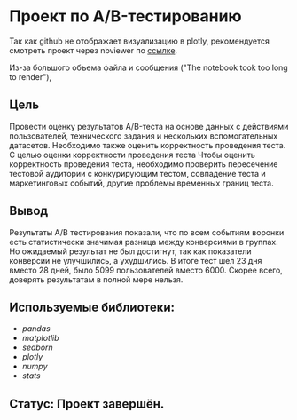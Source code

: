 # Проект по А/B-тестированию

Так как github не отображает визуализацию в plotly, рекомендуется смотреть проект через nbviewer по [ссылке](https://nbviewer.org/github/diana-legrand/data_analysis/blob/main/ab_test_marketing/ab_test_marketing.ipynb).

Из-за большого объема файла и сообщения ("The notebook took too long to render"), 

## Цель

Провести оценку результатов A/B-теста на основе данных с действиями пользователей, технического задания и нескольких вспомогательных датасетов. Необходимо также оценить корректность проведения теста. С целью оценки корректности проведения теста
Чтобы оценить корректность проведения теста, необходимо проверить пересечение тестовой аудитории с конкурирующим тестом, совпадение теста и маркетинговых событий, другие проблемы временных границ теста.

## Вывод

Результаты А/В тестирования показали, что по всем событиям воронки есть статистически значимая разница между конверсиями в группах. Но ожидаемый результат не был достигнут, так как показатели конверсии не улучшились, а ухудшились.
В итоге тест шел 23 дня вместо 28 дней, было 5099 пользователей вместо 6000. Скорее всего, доверять результатам в полной мере нельзя.

## Используемые библиотеки:
- *pandas*
- *matplotlib*
- *seaborn*
- *plotly*
- *numpy*
- *stats*

## Статус: Проект завершён.
